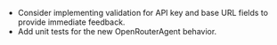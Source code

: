 - Consider implementing validation for API key and base URL fields to provide immediate feedback.
- Add unit tests for the new OpenRouterAgent behavior.
